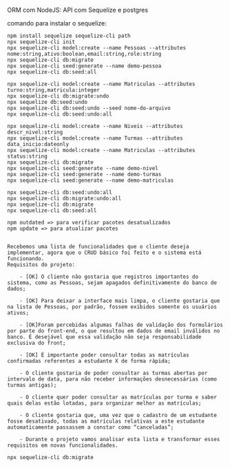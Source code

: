 ORM com NodeJS: API com Sequelize e postgres

comando para instalar o sequelize: 

    npm install sequelize sequelize-cli path
    npx sequelize-cli init
    npx sequelize-cli model:create --name Pessoas --attributes nome:string,ativo:boolean,email:string,role:string
    npx sequelize-cli db:migrate
    npx sequelize-cli seed:generate --name demo-pessoa
    npx sequelize-cli db:seed:all

    npx sequelize-cli model:create --name Matriculas --attributes turno:string,matricula:integer
    npx sequelize-cli db:migrate:undo
    npx sequelize db:seed:undo
    npx sequelize-cli db:seed:undo --seed nome-do-arquivo
    npx sequelize-cli db:seed:undo:all

    npx sequelize-cli model:create --name Niveis --attributes descr_nivel:string
    npx sequelize-cli model:create --name Turmas --attributes data_inicio:dateonly
    npx sequelize-cli model:create --name Matriculas --attributes status:string
    npx sequelize-cli db:migrate
    npx sequelize-cli seed:generate --name demo-nivel
    npx sequelize-cli seed:generate --name demo-turmas
    npx sequelize-cli seed:generate --name demo-matriculas

    npx sequelize-cli db:seed:undo:all
    npx sequelize-cli db:migrate:undo:all
    npx sequelize-cli db:migrate
    npx sequelize-cli db:seed:all

    npm outdated => para verificar pacotes desatualizados
    npm update => para atualizar pacotes


    Recebemos uma lista de funcionalidades que o cliente deseja implementar, agora que o CRUD básico foi feito e o sistema está funcionando.
    Requisitos do projeto:

        - [OK] O cliente não gostaria que registros importantes do sistema, como as Pessoas, sejam apagados definitivamente do banco de dados;

        - [OK] Para deixar a interface mais limpa, o cliente gostaria que na lista de Pessoas, por padrão, fossem exibidos somente os usuários ativos;

        - [OK]Foram percebidas algumas falhas de validação dos formulários por parte do front-end, o que resultou em dados de email inválidos no banco. É desejável que essa validação não seja responsabilidade exclusiva do front;

        - [OK] É importante poder consultar todas as matrículas confirmadas referentes a estudante X de forma rápida;

        - O cliente gostaria de poder consultar as turmas abertas por intervalo de data, para não receber informações desnecessárias (como turmas antigas);

        - O cliente quer poder consultar as matrículas por turma e saber quais delas estão lotadas, para organizar melhor as matrículas;

        - O cliente gostaria que, uma vez que o cadastro de um estudante fosse desativado, todas as matrículas relativas a este estudante automaticamente passassem a constar como “canceladas”;

        - Durante o projeto vamos analisar esta lista e transformar esses requisitos em novas funcionalidades.

    npx sequelize-cli db:migrate